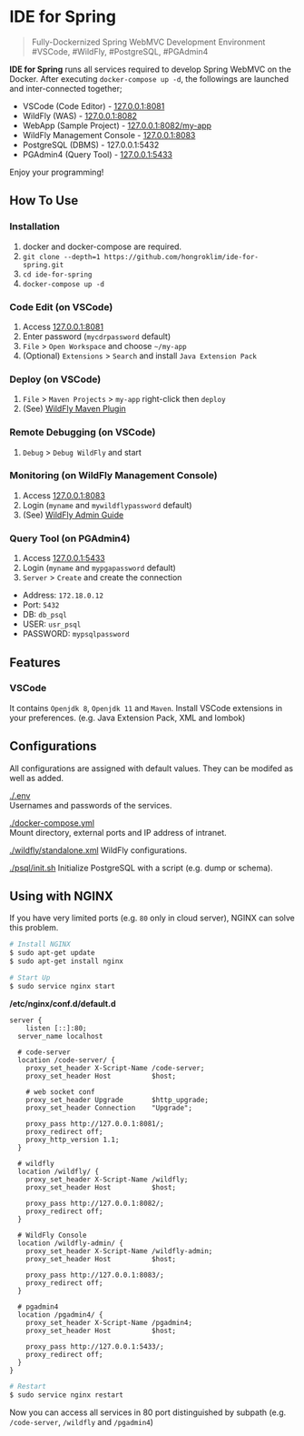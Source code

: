 # IDE for Spring

> Fully-Dockernized Spring WebMVC Development Environment  
> \#VSCode, \#WildFly, \#PostgreSQL, \#PGAdmin4

**IDE for Spring** runs all services required to develop Spring WebMVC
on the Docker. After executing `docker-compose up -d`, the followings are
launched and inter-connected together;

* VSCode (Code Editor) - [127.0.0.1:8081](http://127.0.0.1:8081)
* WildFly (WAS) - [127.0.0.1:8082](http://127.0.0.1:8082)
* WebApp (Sample Project) - [127.0.0.1:8082/my-app](http://127.0.0.1:8082/my-app)
* WildFly Management Console - [127.0.0.1:8083](http://127.0.0.1:8083/console)
* PostgreSQL (DBMS) - 127.0.0.1:5432
* PGAdmin4 (Query Tool) - [127.0.0.1:5433](http://127.0.0.1:5433)

Enjoy your programming!

## How To Use

### Installation
1. docker and docker-compose are required.
1. `git clone --depth=1 https://github.com/hongroklim/ide-for-spring.git`
1. `cd ide-for-spring`
1. `docker-compose up -d`

### Code Edit (on VSCode)
1. Access [127.0.0.1:8081](http://127.0.0.1:8081)
1. Enter password (`mycdrpassword` default)
1. `File` > `Open Workspace` and choose `~/my-app`
1. (Optional) `Extensions` > `Search` and install `Java Extension Pack`

### Deploy (on VSCode)
1. `File` > `Maven Projects` > `my-app` right-click then `deploy`
1. (See) [WildFly Maven Plugin](https://docs.jboss.org/wildfly/plugins/maven/latest/)

### Remote Debugging (on VSCode)
1. `Debug` > `Debug WildFly` and start

### Monitoring (on WildFly Management Console)
1. Access [127.0.0.1:8083](http://127.0.0.1:8083/console)
1. Login (`myname` and `mywildflypassword` default)
1. (See) [WildFly Admin Guide](https://docs.wildfly.org/17/Admin_Guide.html#web-management-interface)

### Query Tool (on PGAdmin4)
1. Access [127.0.0.1:5433](http://127.0.0.1:5433)
1. Login (`myname` and `mypgapassword` default)
1. `Server` > `Create` and create the connection
  * Address: `172.18.0.12`
  * Port: `5432`
  * DB: `db_psql`
  * USER: `usr_psql`
  * PASSWORD: `mypsqlpassword`

## Features

### VSCode

It contains `Openjdk 8`, `Openjdk 11` and `Maven`. Install VSCode extensions
in your preferences. (e.g. Java Extension Pack, XML and lombok)

## Configurations

All configurations are assigned with default values. They can be modifed as
well as added.

[./.env](./.env)  
Usernames and passwords of the services.

[./docker-compose.yml](./docker-compose.yml)  
Mount directory, external ports and IP address of intranet.

[./wildfly/standalone.xml](./wildfly/standalone.xml)
WildFly configurations.

[./psql/init.sh](./psql/init.sh)
Initialize PostgreSQL with a script (e.g. dump or schema).

## Using with NGINX

If you have very limited ports (e.g. `80` only in cloud server), NGINX can
solve this problem.

```bash
# Install NGINX
$ sudo apt-get update
$ sudo apt-get install nginx

# Start Up
$ sudo service nginx start
```

**/etc/nginx/conf.d/default.d**
```
server {
	listen [::]:80;
  server_name localhost

  # code-server
  location /code-server/ {
    proxy_set_header X-Script-Name /code-server;
    proxy_set_header Host          $host;

    # web socket conf
    proxy_set_header Upgrade       $http_upgrade;
    proxy_set_header Connection    "Upgrade";

    proxy_pass http://127.0.0.1:8081/;
    proxy_redirect off;
    proxy_http_version 1.1;
  }

  # wildfly
  location /wildfly/ {
    proxy_set_header X-Script-Name /wildfly;
    proxy_set_header Host          $host;

    proxy_pass http://127.0.0.1:8082/;
    proxy_redirect off;
  }

  # WildFly Console
  location /wildfly-admin/ {
    proxy_set_header X-Script-Name /wildfly-admin;
    proxy_set_header Host          $host;

    proxy_pass http://127.0.0.1:8083/;
    proxy_redirect off;
  }

  # pgadmin4
  location /pgadmin4/ {
    proxy_set_header X-Script-Name /pgadmin4;
    proxy_set_header Host          $host;

    proxy_pass http://127.0.0.1:5433/;
    proxy_redirect off;
  }
}
```

```bash
# Restart
$ sudo service nginx restart
```

Now you can access all services in 80 port distinguished by subpath
(e.g. `/code-server`, `/wildfly` and `/pgadmin4`)
